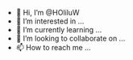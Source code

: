 - 👋 Hi, I’m @HOliluW
- 👀 I’m interested in ...
- 🌱 I’m currently learning ...
- 💞️ I’m looking to collaborate on ...
- 📫 How to reach me ...

<!---
HOliluW/HOliluW is a ✨ special ✨ repository because its `README.md` (this file) appears on your GitHub profile.
You can click the Preview link to take a look at your changes.
--->
